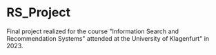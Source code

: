 # RS_Project
Final project realized for the course "Information Search and Recommendation Systems" attended at the University of Klagenfurt" in 2023.
